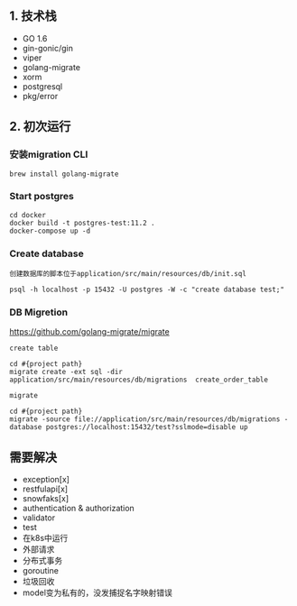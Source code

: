 ## 1. 技术栈

- GO 1.6
- gin-gonic/gin
- viper
- golang-migrate
- xorm
- postgresql
- pkg/error

## 2. 初次运行

### 安装migration CLI
```
brew install golang-migrate
```

### Start postgres
```$xslt
cd docker
docker build -t postgres-test:11.2 . 
docker-compose up -d
```

### Create database
```$xslt
创建数据库的脚本位于application/src/main/resources/db/init.sql

psql -h localhost -p 15432 -U postgres -W -c "create database test;" 
```

### DB Migretion
https://github.com/golang-migrate/migrate

```
create table 

cd #{project path}
migrate create -ext sql -dir application/src/main/resources/db/migrations  create_order_table
```

```
migrate

cd #{project path}
migrate -source file://application/src/main/resources/db/migrations -database postgres://localhost:15432/test?sslmode=disable up
```

## 需要解决
- exception[x]
- restfulapi[x]
- snowfaks[x]
- authentication & authorization
- validator
- test
- 在k8s中运行
- 外部请求
- 分布式事务
- goroutine
- 垃圾回收
- model变为私有的，没发捕捉名字映射错误
